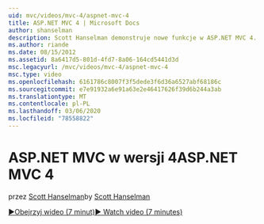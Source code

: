 ```yaml
---
uid: mvc/videos/mvc-4/aspnet-mvc-4
title: ASP.NET MVC 4 | Microsoft Docs
author: shanselman
description: Scott Hanselman demonstruje nowe funkcje w ASP.NET MVC 4.
ms.author: riande
ms.date: 08/15/2012
ms.assetid: 8a6417d5-801d-4fd7-8a06-164cd5441d3d
msc.legacyurl: /mvc/videos/mvc-4/aspnet-mvc-4
msc.type: video
ms.openlocfilehash: 6161786c8007f3f5dede3f6d36a6527abf68186c
ms.sourcegitcommit: e7e91932a6e91a63e2e46417626f39d6b244a3ab
ms.translationtype: MT
ms.contentlocale: pl-PL
ms.lasthandoff: 03/06/2020
ms.locfileid: "78558822"
---
```

# <a name="aspnet-mvc-4"></a><span data-ttu-id="55732-103">ASP.NET MVC w wersji 4</span><span class="sxs-lookup"><span data-stu-id="55732-103">ASP.NET MVC 4</span></span>

<span data-ttu-id="55732-104">przez [Scott Hanselman](https://github.com/shanselman)</span><span class="sxs-lookup"><span data-stu-id="55732-104">by [Scott Hanselman](https://github.com/shanselman)</span></span>

[<span data-ttu-id="55732-105">&#9654;Obejrzyj wideo (7 minut)</span><span class="sxs-lookup"><span data-stu-id="55732-105">&#9654; Watch video (7 minutes)</span></span>](https://channel9.msdn.com/Blogs/ASP-NET-Site-Videos/aspnet-mvc-4)
